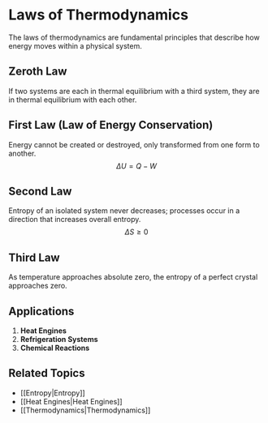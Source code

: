 # Laws of Thermodynamics

The laws of thermodynamics are fundamental principles that describe how energy moves within a physical system.

## Zeroth Law
If two systems are each in thermal equilibrium with a third system, they are in thermal equilibrium with each other.

## First Law (Law of Energy Conservation)
Energy cannot be created or destroyed, only transformed from one form to another.
$$ \Delta U = Q - W $$

## Second Law
Entropy of an isolated system never decreases; processes occur in a direction that increases overall entropy.
$$ \Delta S \geq 0 $$

## Third Law
As temperature approaches absolute zero, the entropy of a perfect crystal approaches zero.

## Applications

1. **Heat Engines**
2. **Refrigeration Systems**
3. **Chemical Reactions**

## Related Topics

- [[Entropy|Entropy]]
- [[Heat Engines|Heat Engines]]
- [[Thermodynamics|Thermodynamics]]
